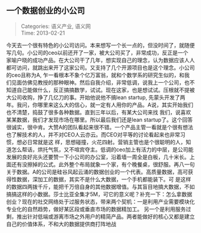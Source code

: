 一个数据创业的小公司
---
    
> Categories: 语义产业, 语义网  
> Time: 2013-02-21
    
今天去一个很有特色的小公司访问。本来想写一个长一点的，但没时间了，就随便写几句。小公司的ceo以前还开了一家，被大公司买了，非常成功，反正是一个 家喻户晓的成功产品。在大公司干了几年，想实现自己的理念，认为数据应该人人都可访问，就跳出来开了这家公司。又支持了几个开源项目也是这个理念。小公司的ceo且称为A, 乍一看根本不象个亿万富翁，就和个数学系的研究生似的，和我们见面仿佛见教授的那种眼神。然后自我介绍，非常低调，说我上一个公司，也不知道自己能做什么，反正搞搞数学，试试。现在这家，也是想试试。压根就不提被大公司收购，挣了几亿刀的事。开始他说他不搞lean startup, 先蒙头开发了两年。我问，你哪里来这么大的信心，就一定有人用你的产品。A说，其实开始我们也不清楚，捣鼓了很多各种数据。直到三年以后，有某大公司来找 我们，说喜欢某某数据，我们才发现市场在哪里。所以最后我们还是lean startup了。这个回答很诚实，很中肯。大赞A的团队看起来很不错。一个产品主管一看就是个很有想法也了解技术的人，并不对CEO人云亦云。而CEO对平等的讨论看起来也非常习惯，想必日常就是这 样，思想碰撞，火花四射。营销主管也是个很聪明的人，知道怎么帮话，烘托气氛，又不喧宾夺主。低调的ceo加上有活力的中层，是公司能发展的良好兆头还要赞一下小公司的办公室，沿着墙一周全是白板，几十米长。上面还有没擦掉的公式。此外整个布局就象一个家，有个晚餐桌，很舒服。再八一句关于数据。A的公司是硅谷风起云涌的数据创业的一个代表。高质量数据，高可获得性数据，深加工的数据，其实不是什么大数据，一个手机都能装下。可 是这样的数据四两拨千斤，能把千万倍自身的其他数据增值。与其盲目地搞大数据，不如搞搞这样的小数据。莎士比亚全集才5M，可它的意义呢？补充一下：怎么拿数据创业？现在的社交网络处于过服务状态，带来两个契机：一是利用产业需要模块化专业化的自然趋势，做好某区段或垂直市场的数据精加工。 另一个是利用服务过剩，推出针对低端或游离市场之外用户的精简产品。两者能做好的核心又都是建立自己的价值体系，不和大的数据提供商打阵地战     
    